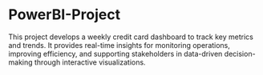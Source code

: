 # PowerBI-Project
This project develops a weekly credit card dashboard to track key metrics and trends. It provides real-time insights for monitoring operations, improving efficiency, and supporting stakeholders in data-driven decision-making through interactive visualizations.
